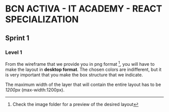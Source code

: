 # BCN ACTIVA - IT ACADEMY - REACT SPECIALIZATION

## Sprint 1

### Level 1

From the wireframe that we provide you in png format [^1], you will have to make the layout in <b>desktop format</b>. The chosen colors are indifferent,
but it is very important that you make the box structure that we indicate.

The maximum width of the layer that will contain the entire layout has to be <i>1200px</i> (max-width:1200px).

[^1]: Check the image folder for a preview of the desired layout
